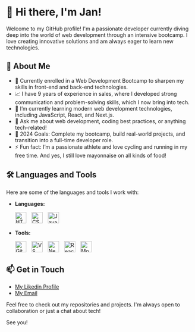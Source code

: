 # 👋 Hi there, I'm Jan!

Welcome to my GitHub profile! I'm a passionate developer currently diving deep into the world of web development through an intensive bootcamp. I love creating innovative solutions and am always eager to learn new technologies.

## 🚀 About Me

- 💼 Currently enrolled in a Web Development Bootcamp to sharpen my skills in front-end and back-end technologies.
- 📈 I have 9 years of experience in sales, where I developed strong communication and problem-solving skills, which I now bring into tech.
- 🌱 I’m currently learning modern web development technologies, including JavaScript, React, and Next.js.
- 💬 Ask me about web development, coding best practices, or anything tech-related!
- 🎯 2024 Goals: Complete my bootcamp, build real-world projects, and transition into a full-time developer role.
- ⚡ Fun fact: I’m a passionate athlete and love cycling and running in my free time. And yes, I still love mayonnaise on all kinds of food!

## 🛠️ Languages and Tools

Here are some of the languages and tools I work with:

- **Languages:**
   
  <img src="https://cdn.jsdelivr.net/gh/devicons/devicon/icons/html5/html5-original.svg" alt="HTML5" width="30" height="30" style="margin-right: 10px;"/> 
  <img src="https://cdn.jsdelivr.net/gh/devicons/devicon/icons/css3/css3-original.svg" alt="CSS3" width="30" height="30" style="margin-right: 10px;"/> 
  <img src="https://cdn.jsdelivr.net/gh/devicons/devicon/icons/javascript/javascript-original.svg" alt="JavaScript" width="30" height="30" style="margin-right: 10px;"/>

- **Tools:**
  
  <img src="https://cdn.jsdelivr.net/gh/devicons/devicon/icons/git/git-original.svg" alt="Git" width="30" height="30" style="margin-right: 10px;"/> 
  <img src="https://cdn.jsdelivr.net/gh/devicons/devicon/icons/vscode/vscode-original.svg" alt="VS Code" width="30" height="30" style="margin-right: 10px;"/> 
  <img src="https://cdn.jsdelivr.net/gh/devicons/devicon/icons/nextjs/nextjs-original-wordmark.svg" alt="Next.js" width="30" height="30" style="margin-right: 10px;"/> 
  <img src="https://cdn.jsdelivr.net/gh/devicons/devicon/icons/react/react-original.svg" alt="React" width="30" height="30" style="margin-right: 10px;"/> 
  <img src="https://cdn.jsdelivr.net/gh/devicons/devicon/icons/mongodb/mongodb-original.svg" alt="MongoDB" width="30" height="30" style="margin-right: 10px;"/>

## 📫 Get in Touch

- [My Likedin Profile](www.linkedin.com/in/jan-riemenschneider)
- [My Email](jan-riemenschenider@hotmail.de)

Feel free to check out my repositories and projects. I'm always open to collaboration or just a chat about tech!

See you!
